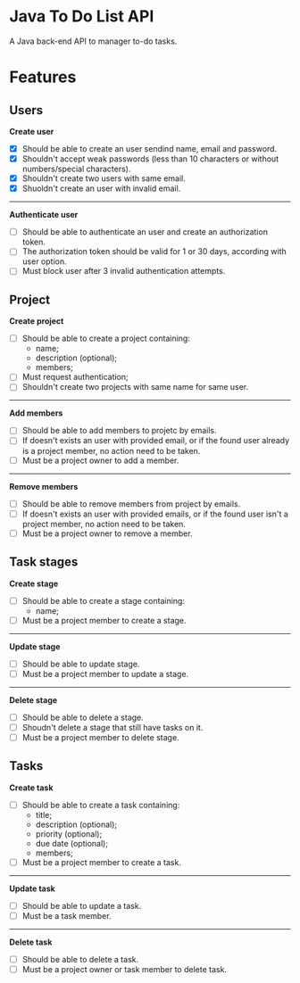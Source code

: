 # Java To Do List API

A Java back-end API to manager to-do tasks.

# Features

## Users

**Create user**
- [x] Should be able to create an user sendind name, email and password.
- [x] Shouldn't accept weak passwords (less than 10 characters or without numbers/special characters).
- [x] Shouldn't create two users with same email.
- [x] Shuoldn't create an user with invalid email.

***

**Authenticate user**
- [ ] Should be able to authenticate an user and create an authorization token.
- [ ] The authorization token should be valid for 1 or 30 days, according with user option.
- [ ] Must block user after 3 invalid authentication attempts.

## Project

**Create project**
- [ ] Should be able to create a project containing:
  - name;
  - description (optional);
  - members;
- [ ] Must request authentication;
- [ ] Shouldn't create two projects with same name for same user.

***

**Add members**
- [ ] Should be able to add members to projetc by emails.
- [ ] If doesn't exists an user with provided email, or if the found user already is a project member, no action need to be taken.
- [ ] Must be a project owner to add a member.

***

**Remove members**

- [ ] Should be able to remove members from project by emails.
- [ ] If doesn't exists an user with provided emails, or if the found user isn't a project member, no action need to be taken.
- [ ] Must be a project owner to remove a member.

## Task stages

**Create stage**

- [ ] Should be able to create a stage containing:
  - name;
- [ ] Must be a project member to create a stage.

***

**Update stage**

- [ ] Should be able to update stage.
- [ ] Must be a project member to update a stage.

***

**Delete stage**

- [ ] Should be able to delete a stage.
- [ ] Shoudn't delete a stage that still have tasks on it.
- [ ] Must be a project member to delete stage.

## Tasks

**Create task**

- [ ] Should be able to create a task containing:
  - title;
  - description (optional);
  - priority (optional);
  - due date (optional);
  - members;
- [ ] Must be a project member to create a task.

***

**Update task**

- [ ] Should be able to update a task.
- [ ] Must be a task member.

***

**Delete task**

- [ ] Should be able to delete a task.
- [ ] Must be a project owner or task member to delete task.